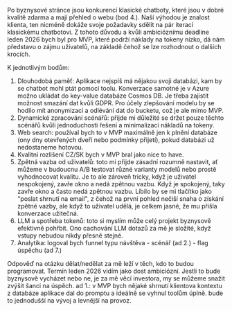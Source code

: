 
Po byznysové stránce jsou konkurencí klasické chatboty, které jsou v dobré kvalitě zdarma a mají přehled o webu (bod 4.). Naší výhodou je znalost klienta, ten nicméně dokáže svoje požadavky sdělit na pár iterací klasickému chatbotovi. Z tohoto důvodu a kvůli ambicióznímu deadline leden 2026 bych byl pro MVP, které podrží náklady na tokeny nízko, dá nám představu o zájmu uživatelů, na základě čehož se lze rozhodnout o dalších krocích.

K jednotlivým bodům:
1. Dlouhodobá paměť: Aplikace nejspíš má nějakou svoji databázi, kam by se chatbot mohl ptát pomocí toolu. Konverzace samotné je v Azure možno ukládat do key-value databáze Cosmos DB. Je třeba zajistit možnost smazání dat kvůli GDPR. Pro účely zlepšování modelu by se hodilo mít anonymizaci a odlévání dat do bucketu, což je ale mimo MVP.
2. Dynamické zpracování scénářů: přijde mi důležité se držet pouze těchto scénářů kvůli jednoduchosti řešení a minimalizaci nákladů na tokeny.
4. Web search: používal bych to v MVP maximálně jen k plnění databáze (ony dny otevřených dveří nebo podmínky přijetí), pokud databázi už nedostaneme hotovou.
5. Kvalitní rozlišení CZ/SK bych v MVP bral jako nice to have.
7. Zpětná vazba od uživatelů: toto mi přijde zásadní rozumně nastavit, ať můžeme v budoucnu A/B testovat různé varianty modelů nebo prostě vyhodnocovat kvalitu. Je to ale zároveň tricky, když je uživatel nespokojený, zavře okno a nedá zpětnou vazbu. Když je spokojený, taky zavře okno a často nedá zpětnou vazbu. Líbilo by se mi tlačítko jako "poslat shrnutí na email", z čehož na první pohled nečiší snaha o získání zpětné vazby, ale když to uživatel udělá, je celkem jasné, že mu přišla konverzace užitečná.
9. LLM a spotřeba tokenů: toto si myslím může celý projekt byznysově efektivně pohřbít. Ono cachování LLM dotazů za mě je složité, když vstupy nebudou nikdy přesně stejné.
10. Analytika: logoval bych funnel typu návštěva - scénář (ad 2.) - flag úspěchu (ad 7.)

Odpověď na otázku dělat/nedělat za mě leží v těch, kdo to budou programovat. Termín leden 2026 vidím jako dost ambiciózní. Jestli to bude byznysově vycházet nebo ne, je za mě věcí investora, my se můžeme snažit zvýšit šanci na úspěch.
ad 1.: v MVP bych nějaké shrnutí klientova kontextu z databáze aplikace dal do promptu a ideálně se vyhnul toolům úplně. bude to jednodušší na vývoj a levnější na provoz.